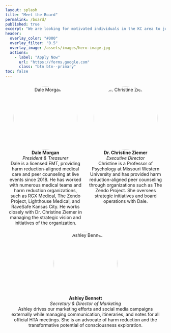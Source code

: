 ```yaml
---
layout: splash
title: "Meet the Board"
permalink: /board/
published: true
excerpt: "We are looking for motivated individuals in the KC area to join our board. If you're interested, please apply now!"
header:
  overlay_color: "#000"
  overlay_filter: "0.5"
  overlay_image: /assets/images/hero-image.jpg
  actions:
    - label: "Apply Now"
      url: "https://forms.google.com"
      class: "btn btn--primary"
toc: false
---
```


<div style="display: flex; justify-content: space-between; flex-wrap: wrap;">
  <div style="flex: 1; text-align: center; margin: 10px;">
    <img src="{{ '/assets/images/dale-bio-2.jpeg' | relative_url }}" alt="Dale Morgan" style="width: 200px; height: 200px; object-fit: cover; border-radius: 50%;">
    <div style="text-align: center;">
      <strong>Dale Morgan</strong><br>
      <em>President & Treasurer</em><br>
      Dale is a licensed EMT, providing harm reduction-aligned medical care and peer counseling at live events since 2018. He has worked with numerous medical teams and harm reduction organizations, such as RGX Medical, The Zendo Project, Lighthouse Medical, and RaveSafe Kansas City. He works closely with Dr. Christine Ziemer in managing the strategic vision and initiatives of the organization.
    </div>
  </div>
  <div style="flex: 1; text-align: center; margin: 10px;">
    <img src="{{ '/assets/images/christine-bio.jpg' | relative_url }}" alt="Dr. Christine Ziemer" style="width: 200px; height: 200px; object-fit: cover; border-radius: 50%;">
    <div style="text-align: center;">
      <strong>Dr. Christine Ziemer</strong><br>
      <em>Executive Director</em><br>
      Christine is a Professor of Psychology at Missouri Western University and has provided harm reduction-aligned peer counseling through organizations such as The Zendo Project. She oversees strategic initiatives and board operations with Dale.
    </div>
  </div>
  <div style="flex: 1; text-align: center; margin: 10px;">
    <img src="{{ '/assets/images/ashley-bio.jpg' | relative_url }}" alt="Ashley Bennett" style="width: 200px; height: 200px; object-fit: cover; border-radius: 50%;">
    <div style="text-align: center;">
      <strong>Ashley Bennett</strong><br>
      <em>Secretary & Director of Marketing</em><br>
      Ashley drives our marketing efforts and social media campaigns externally while managing communication, itineraries, and notes for all official HTA meetings. She is an advocate of harm reduction and the transformative potential of consciousness exploration.
    </div>
  </div>
</div>
